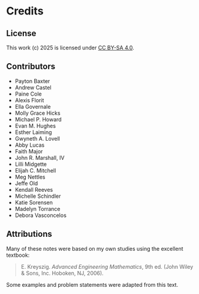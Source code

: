 # Credits

## License

This work (c) 2025 is licensed under
[CC BY-SA 4.0](https://creativecommons.org/licenses/by-sa/4.0/).

## Contributors

- Payton Baxter
- Andrew Castel
- Paine Cole
- Alexis Florit
- Ella Governale
- Molly Grace Hicks
- Michael P. Howard
- Evan M. Hughes
- Esther Laiming
- Gwyneth A. Lovell
- Abby Lucas
- Faith Major
- John R. Marshall, IV
- Lilli Midgette
- Elijah  C. Mitchell
- Meg Nettles
- Jeffe Old
- Kendall Reeves
- Michelle Schindler
- Katie Sorensen
- Madelyn Torrance
- Debora Vasconcelos

## Attributions

Many of these notes were based on my own studies using the excellent textbook:

> E. Kreyszig. *Advanced Engineering Mathematics*, 9th ed. (John Wiley \&
Sons, Inc. Hoboken, NJ, 2006).

Some examples and problem statements were adapted from this text.
